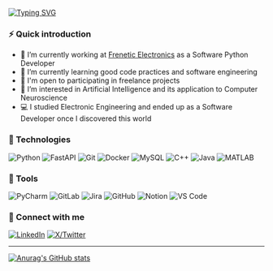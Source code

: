 [![Typing SVG](https://readme-typing-svg.demolab.com/?font=Fira+Code&width=550&lines=I'm+Diego+👋+Welcome+to+my+GitHub+profile)](https://git.io/typing-svg)

<!--TODO: Create Buy me a coffee page-->

### ⚡ Quick introduction

- 🔭 I’m currently working at [Frenetic Electronics](https://frenetic.ai/) as a Software Python Developer
- 🌱 I’m currently learning good code practices and software engineering
- 💼 I'm open to participating in freelance projects
- 🧠 I’m interested in Artificial Intelligence and its application to Computer Neuroscience
- 💻 I studied Electronic Engineering and ended up as a Software Developer once I discovered this world

### 🤖 Technologies

![Python](https://img.shields.io/badge/-Python-3572A5?style=plastic&logo=Python&logoColor=white)
![FastAPI](https://img.shields.io/badge/-FastAPI-009688?style=plastic&logo=FastAPI&logoColor=white)
![Git](https://img.shields.io/badge/-Git-F05032?style=plastic&logo=git&logoColor=white)
![Docker](https://img.shields.io/badge/-Docker-2496ED?style=plastic&logo=docker&logoColor=white)
![MySQL](https://img.shields.io/badge/-MySQL-4479A1?style=plastic&logo=mysql&logoColor=white)
![C++](https://img.shields.io/badge/-C++-00599C?style=plastic&logo=cplusplus&logoColor=white)
![Java](https://img.shields.io/badge/-Java-007396?style=plastic&logo=Java&logoColor=white)
![MATLAB](https://img.shields.io/badge/-MATLAB-0076A8?style=plastic&logo=matlab&logoColor=white)

### 🧰 Tools

![PyCharm](https://img.shields.io/badge/-PyCharm-000000?style=plastic&logo=pycharm&logoColor=white)
![GitLab](https://img.shields.io/badge/-GitLab-FCA121?style=plastic&logo=gitlab&logoColor=white)
![Jira](https://img.shields.io/badge/-Jira-0052CC?style=plastic&logo=jira&logoColor=white)
![GitHub](https://img.shields.io/badge/-GitHub-181717?style=plastic&logo=github&logoColor=white)
![Notion](https://img.shields.io/badge/-Notion-000000?style=plastic&logo=notion&logoColor=white)
![VS Code](https://img.shields.io/badge/-VS_Code-007ACC?style=plastic&logo=visualstudiocode&logoColor=white)

### 🤝 Connect with me

[![LinkedIn](https://img.shields.io/badge/LinkedIn-0077B5?style=social&logo=linkedin&logoColor=blue)](https://www.linkedin.com/in/diego-martinez-nu%C3%B1ez/)
[![X/Twitter](https://img.shields.io/badge/Twitter-1DA1F2?style=social&logo=x&logoColor=black)](https://twitter.com/diegomn12)

---
[![Anurag's GitHub stats](https://github-readme-stats.vercel.app/api?username=dimanu-py)](https://github.com/anuraghazra/github-readme-stats)
